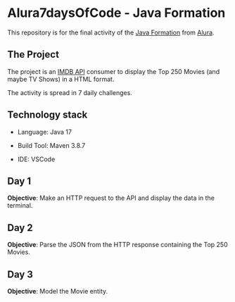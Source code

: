 # Alura7daysOfCode - Java Formation

This repository is for the final activity of the [Java Formation](https://cursos.alura.com.br/formacao-java) from [Alura](https://www.alura.com.br/).


## The Project

The project is an [IMDB API](https://imdb-api.com/api) consumer to display the Top 250 Movies (and maybe TV Shows) in a HTML format.

The activity is spread in 7 daily challenges.

## Technology stack

* Language: Java 17

* Build Tool: Maven 3.8.7

* IDE: VSCode

## Day 1

__Objective__: Make an HTTP request to the API and display the data in the terminal.

## Day 2

__Objective__: Parse the JSON from the HTTP response containing the Top 250 Movies.

## Day 3

__Objective__: Model the Movie entity.